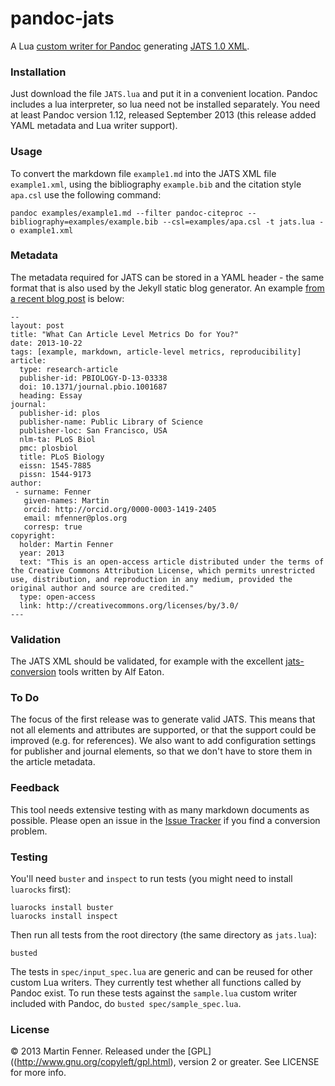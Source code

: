 pandoc-jats
===========

A Lua [custom writer for Pandoc](http://johnmacfarlane.net/pandoc/README.html#custom-writers) generating [JATS 1.0 XML](http://jats.nlm.nih.gov/archiving/tag-library/1.0/index.html).

### Installation
Just download the file `JATS.lua` and put it in a convenient location. Pandoc includes a lua interpreter, so lua need not be installed separately. You need at least Pandoc version 1.12, released September 2013 (this release added YAML metadata and Lua writer support).

### Usage
To convert the markdown file `example1.md` into the JATS XML file `example1.xml`, using the bibliography `example.bib` and the citation style `apa.csl` use the following command:

    pandoc examples/example1.md --filter pandoc-citeproc --bibliography=examples/example.bib --csl=examples/apa.csl -t jats.lua -o example1.xml

### Metadata
The metadata required for JATS can be stored in a YAML header - the same format that is also used by the Jekyll static blog generator. An example [from a recent blog post](http://blog.martinfenner.org/2013/12/11/what-can-article-level-metrics-do-for-you/) is below:

    --
    layout: post
    title: "What Can Article Level Metrics Do for You?"
    date: 2013-10-22
    tags: [example, markdown, article-level metrics, reproducibility]
    article:
      type: research-article
      publisher-id: PBIOLOGY-D-13-03338
      doi: 10.1371/journal.pbio.1001687
      heading: Essay
    journal:
      publisher-id: plos
      publisher-name: Public Library of Science
      publisher-loc: San Francisco, USA
      nlm-ta: PLoS Biol
      pmc: plosbiol
      title: PLoS Biology
      eissn: 1545-7885
      pissn: 1544-9173
    author:
     - surname: Fenner
       given-names: Martin
       orcid: http://orcid.org/0000-0003-1419-2405
       email: mfenner@plos.org
       corresp: true
    copyright:
      holder: Martin Fenner
      year: 2013
      text: "This is an open-access article distributed under the terms of the Creative Commons Attribution License, which permits unrestricted use, distribution, and reproduction in any medium, provided the original author and source are credited."
      type: open-access
      link: http://creativecommons.org/licenses/by/3.0/
    ---

### Validation
The JATS XML should be validated, for example with the excellent [jats-conversion](https://github.com/PeerJ/jats-conversion) tools written by Alf Eaton.

### To Do
The focus of the first release was to generate valid JATS. This means that not all elements and attributes are supported, or that the support could be improved (e.g. for references). We also want to add configuration settings for publisher and journal elements, so that we don't have to store them in the article metadata.

### Feedback
This tool needs extensive testing with as many markdown documents as possible. Please open an issue in the [Issue Tracker](https://github.com/mfenner/pandoc-jats/issues) if you find a conversion problem.

### Testing

You'll need `buster` and `inspect` to run tests (you might need to install `luarocks` first):

```
luarocks install buster
luarocks install inspect
```

Then run all tests from the root directory (the same directory as `jats.lua`):

```
busted
```

The tests in `spec/input_spec.lua` are generic and can be reused for other custom Lua writers. They currently test whether all functions called by Pandoc exist. To run these tests against the `sample.lua` custom writer included with Pandoc, do `busted spec/sample_spec.lua`.

### License
© 2013 Martin Fenner. Released under the [GPL]((http://www.gnu.org/copyleft/gpl.html), version 2 or greater. See LICENSE for more info.